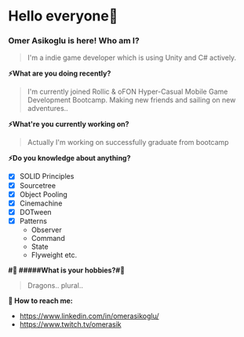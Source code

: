 # Hello everyone:mage:
### Omer Asikoglu is here! Who am I?
>I'm a indie game developer which is using Unity and C# actively.

**⚡What are you doing recently?**
>I'm currently joined Rollic & oFON Hyper-Casual Mobile Game Development Bootcamp. Making new friends and sailing on new adventures..

**⚡What're you currently working on?**
>Actually I'm working on successfully graduate from bootcamp

**⚡Do you knowledge about anything?**
 - [x] SOLID Principles 
 - [X] Sourcetree
 - [x] Object Pooling
 - [x] Cinemachine
 - [x] DOTween
 - [x] Patterns
   - Observer
   - Command
   - State
   - Flyweight etc.

**#:dragon_face: #####What is your hobbies?#:dragon_face:**
> Dragons.. plural..


**:angel: How to reach me:**
   - https://www.linkedin.com/in/omerasikoglu/
   - https://www.twitch.tv/omerasik
